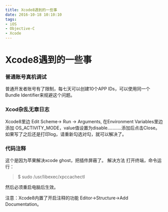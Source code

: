 ```yaml
---
title: Xcode8遇到的一些事
date: 2016-10-18 10:10:10
tags: 
- iOS 
- Objective-C
- Xcode
---
```

# Xcode8遇到的一些事
### 普通账号真机调试	
普通开发者账号有了限制，每七天可以创建10个APP IDs，可以使用同一个Bundle Identifier来规避这个问题。
### Xcod杂乱无章日志 
Xcode8里边 Edit Scheme-> Run -> Arguments, 在Environment Variables里边添加
OS_ACTIVITY_MODE，value值设置为disable...........添加后点击Close。
如果写了之后还是打印log，请重新勾选对勾，就可以解决了。
### 代码注释
这个是因为苹果解决xcode ghost，把插件屏蔽了。
解决方法
打开终端，命令运行：
> $ sudo /usr/libexec/xpccachectl

然后必须重启电脑后生效。

注意：Xcode8内置了开启注释的功能 Editor->Structure->Add Documentation。
